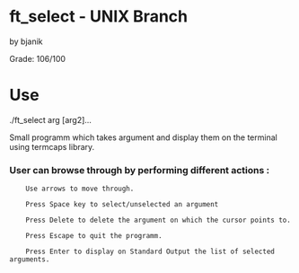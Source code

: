 # ft_select - UNIX Branch

by bjanik

Grade: 106/100

# Use 
./ft_select arg [arg2]...

Small programm which takes argument and display them on the terminal using termcaps library.

### User can browse through by performing different actions :

        Use arrows to move through.
        
        Press Space key to select/unselected an argument
  
        Press Delete to delete the argument on which the cursor points to.
  
        Press Escape to quit the programm.
  
        Press Enter to display on Standard Output the list of selected arguments.
